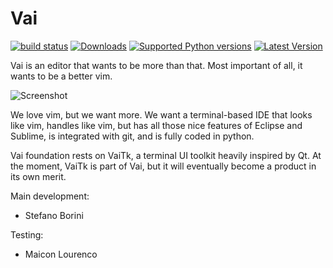 # Vai
[![build status](https://travis-ci.org/stefanoborini/vai.svg?branch=master)](https://travis-ci.org/stefanoborini/vai)
[![Downloads](https://pypip.in/download/vai/badge.png)](https://pypi.python.org/pypi/vai/)
[![Supported Python versions](https://pypip.in/py_versions/vai/badge.png)](https://pypi.python.org/pypi/vai/)
[![Latest Version](https://pypip.in/version/vai/badge.png)](https://pypi.python.org/pypi/vai/)

Vai is an editor that wants to be more than that. Most important of all, 
it wants to be a better vim.

![Screenshot](http://i.imgur.com/Cpt8LSX.png)

We love vim, but we want more. We want a terminal-based IDE that looks like vim,
handles like vim, but has all those nice features of Eclipse and Sublime, is
integrated with git, and is fully coded in python. 

Vai foundation rests on VaiTk, a terminal UI toolkit heavily inspired by Qt.
At the moment, VaiTk is part of Vai, but it will eventually become a product 
in its own merit.

Main development:
- Stefano Borini

Testing:
- Maicon Lourenco
